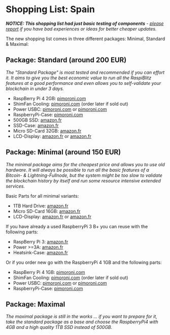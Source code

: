 # Shopping List: Spain

*__NOTICE: This shopping list had just basic testing of components__ - [please report](https://github.com/rootzoll/raspiblitz/issues/691) if you have bad experiences or ideas for better cheaper updates.*

The new shopping list comes in three different packages: Minimal, Standard & Maximal:

## Package: Standard (around 200 EUR)

*The "Standard Package" is most tested and recommended if you can effort it. It aims to give you the best economic value to run all the RaspiBlitz features at a good performance and even allows you to self-validate your blockchain in under 3 days.* 

* RaspBerry Pi 4 2GB: [pimoroni.com](https://shop.pimoroni.com/products/raspberry-pi-4?variant=29157087412307)
* ShimFan Cooling: [pimoroni.com](https://shop.pimoroni.com/products/fan-shim) (order later if sold out)
* Power USBC: [pimoroni.com](https://shop.pimoroni.com/products/raspberry-pi-official-usb-c-power-supply-eu?variant=29392393371750) or [pimoroni.com](https://shop.pimoroni.com/products/universal-usb-c-power-supply-5-1v-3a)
* RaspberryPi-Case: [pimoroni.com](https://shop.pimoroni.com/products/pibow-coupe-4?variant=29210100105299)
* 500GB SSD: [amazon.fr](https://www.amazon.fr/Crucial-CT500MX500SSD1-interne-MX500-pouces/dp/B0786QNS9B)
* SSD-Case: [amazon.fr](https://www.amazon.fr/UGREEN-Boîtier-Externe-Pouces-Compatible/dp/B07D2BHVBD)
* Micro SD-Card 32GB: [amazon.fr](https://www.amazon.fr/dp/B07CY3QSST)
* LCD-Display: [amazon.fr](https://www.amazon.fr/dp/B01N2N86HB) or [amazon.fr](https://www.amazon.fr/dp/B07L42Z79L)

## Package: Minimal (around 150 EUR)

*The minimal package aims for the cheapest price and allows you to use old hardware. It will always be possible to run all the basic features of a Bitcoin- & Lightning-Fullnode, but the system might be too slow to validate the blockchain history by itself and run some resource intensive extended services.*

Basic Parts for all minimal variants:
* 1TB Hard Drive: [amazon.fr](https://www.amazon.fr/dp/B07997KKSK)
* Micro SD-Card 16GB: [amazon.fr](https://www.amazon.fr/SanDisk-SDSQUAR-016G-GZFMA-Mémoire-MicroSDHC-Nouvelle/dp/B073S9SFK2)
* LCD-Display: [amazon.fr](https://www.amazon.fr/dp/B01N2N86HB) or [amazon.fr](https://www.amazon.fr/dp/B07L42Z79L)

If you have already a used RaspberryPi 3 B+ you can reuse with the following parts:
* RaspBerry Pi 3: [amazon.fr](https://www.amazon.fr/dp/B07BDR5PDW)
* Power >=3A: [amazon.fr](https://www.amazon.fr/dp/B01566WOAG)
* Heatsink-Case: [amazon.fr](https://www.amazon.fr/dp/B07MXZ8JHL)

Or if you order new go with the RaspberryPi 4 1GB and the following parts:
* RaspBerry Pi 4 1GB: [pimoroni.com](https://shop.pimoroni.com/products/raspberry-pi-4?variant=29157087379539)
* ShimFan Cooling: [pimoroni.com](https://shop.pimoroni.com/products/fan-shim) (order later if sold out)
* Power USBC: [pimoroni.com](https://shop.pimoroni.com/products/raspberry-pi-official-usb-c-power-supply-eu?variant=29392393371750) or [pimoroni.com](https://shop.pimoroni.com/products/universal-usb-c-power-supply-5-1v-3a)
* RaspberryPi-Case: [pimoroni.com](https://shop.pimoroni.com/products/pibow-coupe-4?variant=29210100105299)

## Package: Maximal

*The maximal package is still in the works ... if you want to prepare for it, take the standard package as a base and choose the RaspberryPi4 with 4GB and a high quality 1TB SSD instead of 500GB.*

